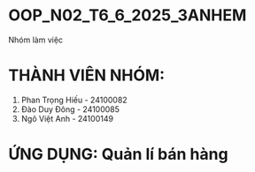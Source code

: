 # OOP_N02_T6_6_2025_3ANHEM
Nhóm làm việc

# THÀNH VIÊN NHÓM:
1. Phan Trọng Hiếu - 24100082
2. Đào Duy Đông - 24100085
3. Ngô Việt Anh - 24100149

# ỨNG DỤNG: Quản lí bán hàng
